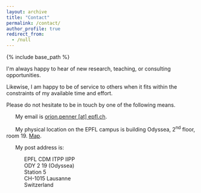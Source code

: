 ```yaml
---
layout: archive
title: "Contact"
permalink: /contact/
author_profile: true
redirect_from:
  - /null
---
```


{% include base_path %}

I'm always happy to hear of new research, teaching, or consulting opportunities.

Likewise, I am happy to be of service to others when it fits within the constraints of my available time and effort.

Please do not hesitate to be in touch by one of the following means.

&nbsp;&nbsp;&nbsp;&nbsp;&nbsp;&nbsp;My email is [orion.penner [at] epfl.ch](mailto:orion.penner@epfl.ch).

&nbsp;&nbsp;&nbsp;&nbsp;&nbsp;&nbsp;My physical location on the EPFL campus is building Odyssea, 2<sup>nd</sup> floor, room 19. [Map](http://map.epfl.ch/theme/generalite_thm_plan_public?dim_floor=2&amp;lang=en&amp;dim_lang=en&amp;baselayer_ref=grp_backgrounds&amp;map_x=533462&amp;map_y=152246&amp;map_zoom=14).

&nbsp;&nbsp;&nbsp;&nbsp;&nbsp;&nbsp;My post address is:

&nbsp;&nbsp;&nbsp;&nbsp;&nbsp;&nbsp;&nbsp;&nbsp;&nbsp;&nbsp;&nbsp;&nbsp;EPFL CDM ITPP IIPP<br>&nbsp;&nbsp;&nbsp;&nbsp;&nbsp;&nbsp;&nbsp;&nbsp;&nbsp;&nbsp;&nbsp;&nbsp;ODY 2 19 (Odyssea)<br>&nbsp;&nbsp;&nbsp;&nbsp;&nbsp;&nbsp;&nbsp;&nbsp;&nbsp;&nbsp;&nbsp;&nbsp;Station 5<br>&nbsp;&nbsp;&nbsp;&nbsp;&nbsp;&nbsp;&nbsp;&nbsp;&nbsp;&nbsp;&nbsp;&nbsp;CH-1015 Lausanne<br>&nbsp;&nbsp;&nbsp;&nbsp;&nbsp;&nbsp;&nbsp;&nbsp;&nbsp;&nbsp;&nbsp;&nbsp;Switzerland
